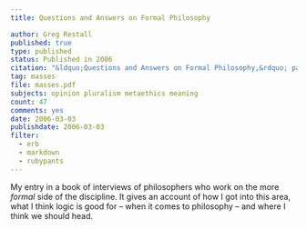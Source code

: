 ```yaml
---
title: Questions and Answers on Formal Philosophy

author: Greg Restall
published: true
type: published
status: Published in 2006
citation: "&ldquo;Questions and Answers on Formal Philosophy,&rdquo; pages 97--104 in <em>Masses of Formal Philosophy</em>, edited by Vincent F. Hendricks and John Symonds, Automatic Press, 2006"
tag: masses
file: masses.pdf
subjects: opinion pluralism metaethics meaning
count: 47
comments: yes
date: 2006-03-03
publishdate: 2006-03-03
filter:
  - erb
  - markdown
  - rubypants
---
```

My entry in a book of interviews of philosophers who work on the more <em>formal</em> side of the discipline.  It gives an account of how I got into this area, what I think logic is good for &ndash; when it comes to philosophy &ndash; and where I think we should head.